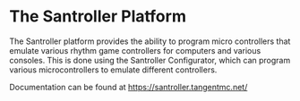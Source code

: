 # The Santroller Platform
The Santroller platform provides the ability to program micro controllers that emulate various rhythm game controllers for computers and various consoles. This is done using the Santroller Configurator, which can program various microcontrollers to emulate different controllers.

Documentation can be found at https://santroller.tangentmc.net/